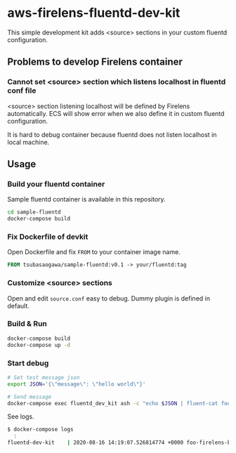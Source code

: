 # aws-firelens-fluentd-dev-kit

This simple development kit adds &lt;source&gt; sections in your custom fluentd configuration.

## Problems to develop Firelens container

### Cannot set &lt;source&gt; section which listens localhost in fluentd conf file

&lt;source&gt; section listening localhost will be defined by Firelens automatically. ECS will show error when we also define it in custom fluentd configuration.

It is hard to debug container because fluentd does not listen localhost in local machine.

## Usage

### Build your fluentd container

Sample fluentd container is available in this repository.

```bash
cd sample-fluentd
docker-compose build
```

### Fix Dockerfile of devkit

Open Dockerfile and fix `FROM` to your container image name.

```dockerfile
FROM tsubasaogawa/sample-fluentd:v0.1 -> your/fluentd:tag
```

### Customize &lt;source&gt; sections

Open and edit `source.conf` easy to debug. Dummy plugin is defined in default.

### Build & Run

```bash
docker-compose build
docker-compose up -d
```

### Start debug

```bash
# Set test message json
export JSON='{\"message\": \"hello world\"}'

# Send message
docker-compose exec fluentd_dev_kit ash -c "echo $JSON | fluent-cat foo-firelens-bar"
```

See logs.

```bash
$ docker-compose logs
  :
fluentd-dev-kit    | 2020-08-16 14:19:07.526814774 +0000 foo-firelens-bar: {"message":"hello world","foo":"bar"}
```
